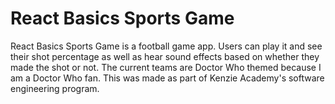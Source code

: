 # React Basics Sports Game
React Basics Sports Game is a football game app. Users can play it and see their shot percentage as well as hear sound effects based on whether they made the shot or not. The current teams are Doctor Who themed because I am a Doctor Who fan. This was made as part of Kenzie Academy's software engineering program.
